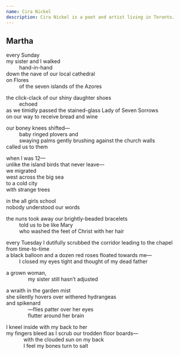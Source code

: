 ```yaml
---
name: Cira Nickel
description: Cira Nickel is a poet and artist living in Toronto.
---
```


<div class="poem">
  <h2>Martha</h2>
    <p>
      every Sunday<br>
      my sister and I walked<br>
      &nbsp;&nbsp;&nbsp;&nbsp;&nbsp;&nbsp;&nbsp;&nbsp;&nbsp;hand-in-hand<br>
      down the nave of our local cathedral<br>
      on Flores<br>
      &nbsp;&nbsp;&nbsp;&nbsp;&nbsp;&nbsp;&nbsp;&nbsp;&nbsp;of the seven islands of the Azores</p>
      <p>the click-clack of our shiny daughter shoes<br>
      &nbsp;&nbsp;&nbsp;&nbsp;&nbsp;&nbsp;&nbsp;&nbsp;&nbsp;echoed<br>
      as we timidly passed the stained-glass Lady of Seven Sorrows<br>
      on our way to receive bread and wine</p>
      <p>our boney knees shifted—<br>
      &nbsp;&nbsp;&nbsp;&nbsp;&nbsp;&nbsp;&nbsp;&nbsp;&nbsp;baby ringed plovers and<br>
      &nbsp;&nbsp;&nbsp;&nbsp;&nbsp;&nbsp;&nbsp;&nbsp;&nbsp;swaying palms gently brushing against the church walls<br>
      called us to them</p>
      <p>when I was 12—<br>
      unlike the island birds that never leave—<br>
      we migrated<br>
      west across the big sea<br>
      to a cold city<br>
      with strange trees</p>
      <p>in the all girls school<br>
      nobody understood our words</p>
      <p>the nuns took away our brightly-beaded bracelets<br>
      &nbsp;&nbsp;&nbsp;&nbsp;&nbsp;&nbsp;&nbsp;&nbsp;&nbsp;told us to be like Mary<br>
      &nbsp;&nbsp;&nbsp;&nbsp;&nbsp;&nbsp;&nbsp;&nbsp;&nbsp;who washed the feet of Christ with her hair</p>
      <p>every Tuesday I dutifully scrubbed the corridor leading to the chapel<br>
      from time-to-time<br>
      a black balloon and a dozen red roses floated towards me—<br>
      &nbsp;&nbsp;&nbsp;&nbsp;&nbsp;&nbsp;&nbsp;&nbsp;&nbsp;I closed my eyes tight and thought of my dead father </p>
      <p>a grown woman,<br>
      &nbsp;&nbsp;&nbsp;&nbsp;&nbsp;&nbsp;&nbsp;&nbsp;&nbsp;&nbsp;&nbsp;&nbsp;&nbsp;&nbsp;&nbsp;my sister still hasn’t adjusted</p>
      <p>a wraith in the garden mist<br>
      she silently hovers over withered hydrangeas<br>
      and spikenard<br>
      &nbsp;&nbsp;&nbsp;&nbsp;&nbsp;&nbsp;&nbsp;&nbsp;&nbsp;&nbsp;&nbsp;&nbsp;&nbsp;&nbsp;&nbsp;—flies patter over her eyes<br>
      &nbsp;&nbsp;&nbsp;&nbsp;&nbsp;&nbsp;&nbsp;&nbsp;&nbsp;&nbsp;&nbsp;&nbsp;&nbsp;&nbsp;&nbsp;flutter around her brain</p>
      <p>I kneel inside with my back to her<br>
      my fingers bleed as I scrub our trodden floor boards—<br>
      &nbsp;&nbsp;&nbsp;&nbsp;&nbsp;&nbsp;&nbsp;&nbsp;&nbsp;&nbsp;&nbsp;&nbsp;with the clouded sun on my back<br>
      &nbsp;&nbsp;&nbsp;&nbsp;&nbsp;&nbsp;&nbsp;&nbsp;&nbsp;&nbsp;&nbsp;&nbsp;I feel my bones turn to salt</p>
</div>
